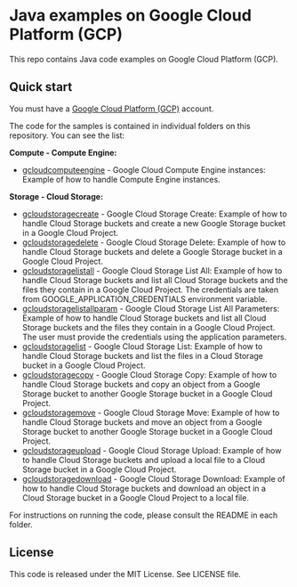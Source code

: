 # Java examples on Google Cloud Platform (GCP)

This repo contains Java code examples on Google Cloud Platform (GCP).

## Quick start

You must have a [Google Cloud Platform (GCP)](http://cloud.google.com/) account.

The code for the samples is contained in individual folders on this repository. You can see the list:

**Compute - Compute Engine:**

* [gcloudcomputeengine](/gcloudcomputeengine) - Google Cloud Compute Engine instances: Example of how to handle Compute Engine instances.

**Storage - Cloud Storage:**

* [gcloudstoragecreate](/gcloudstoragecreate) - Google Cloud Storage Create: Example of how to handle Cloud Storage buckets and
  create a new Google Storage bucket in a Google Cloud Project.
* [gcloudstoragedelete](/gcloudstoragedelete) - Google Cloud Storage Delete: Example of how to handle Cloud Storage buckets and
  delete a Google Storage bucket in a Google Cloud Project.
* [gcloudstoragelistall](/gcloudstoragelistall) - Google Cloud Storage List All: Example of how to handle Cloud Storage buckets and
  list all Cloud Storage buckets and the files they contain in a Google Cloud Project.
  The credentials are taken from GOOGLE_APPLICATION_CREDENTIALS environment variable.
* [gcloudstoragelistallparam](/gcloudstoragelistallparam) - Google Cloud Storage List All Parameters: Example of how to handle Cloud Storage buckets and
  list all Cloud Storage buckets and the files they contain in a Google Cloud Project.
  The user must provide the credentials using the application parameters.
* [gcloudstoragelist](/gcloudstoragelist) - Google Cloud Storage List: Example of how to handle Cloud Storage buckets and
  list the files in a Cloud Storage bucket in a Google Cloud Project.
* [gcloudstoragecopy](/gcloudstoragecopy) - Google Cloud Storage Copy: Example of how to handle Cloud Storage buckets and
  copy an object from a Google Storage bucket to another Google Storage bucket in a Google Cloud Project.
* [gcloudstoragemove](/gcloudstoragemove) - Google Cloud Storage Move: Example of how to handle Cloud Storage buckets and
  move an object from a Google Storage bucket to another Google Storage bucket in a Google Cloud Project.
* [gcloudstorageupload](/gcloudstorageupload) - Google Cloud Storage Upload: Example of how to handle Cloud Storage buckets and
  upload a local file to a Cloud Storage bucket in a Google Cloud Project.
* [gcloudstoragedownload](/gcloudstoragedownload) - Google Cloud Storage Download: Example of how to handle Cloud Storage buckets and
  download an object in a Cloud Storage bucket in a Google Cloud Project to a local file.

For instructions on running the code, please consult the README in each folder. 

## License

This code is released under the MIT License. See LICENSE file.